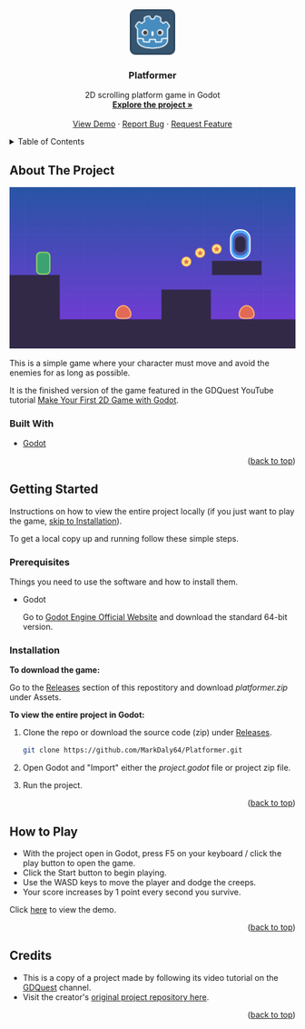 <!-- PROJECT LOGO -->
<div align="center">
  <a href="https://github.com/MarkDaly64/Platformer">
    <img src="icon.png" alt="Logo" height="80" width="80"/>
  </a>
  <h3>Platformer</h3>

  <p>
    2D scrolling platform game in Godot
    <br />
    <a href="https://github.com/MarkDaly64/Platformer"><strong>Explore the project »</strong></a>
    <br />
    <br />
    <a href="https://github.com/MarkDaly64/Platformer">View Demo</a>
    ·
    <a href="https://github.com/MarkDaly64/Platformer/issues">Report Bug</a>
    ·
    <a href="https://github.com/MarkDaly64/Platformer/issues">Request Feature</a>
  </p>
</div>

<!-- TABLE OF CONTENTS -->
<details>
  <summary>Table of Contents</summary>
  <ol>
    <li>
      <a href="#about-the-project">About The Project</a>
      <ul>
        <li><a href="#built-with">Built With</a></li>
      </ul>
    </li>
    <li>
      <a href="#getting-started">Getting Started</a>
      <ul>
        <li><a href="#prerequisites">Prerequisites</a></li>
        <li><a href="#installation">Installation</a></li>
      </ul>
    </li>
    <li><a href="#how-to-play">How to Play</a></li>
    <li><a href="#credits">Credits</a></li>
  </ol>
</details>

<!-- ABOUT THE PROJECT -->
## About The Project

![Screenshot of gameplay](gameplay.png "Gameplay")

This is a simple game where your character must move and avoid the enemies for as long as possible.

It is the finished version of the game featured in the GDQuest YouTube tutorial 
[Make Your First 2D Game with Godot](https://www.youtube.com/playlist?list=PLhqJJNjsQ7KH_z21S_XeXD3Ht3WnSqW97 "Godot 2D Platformer").

### Built With

* [Godot](https://godotengine.org/)

<p align="right">(<a href="#top">back to top</a>)</p>

<!-- GETTING STARTED -->
## Getting Started

Instructions on how to view the entire project locally (if you just want to play the game, <a href="#installation">skip to Installation</a>).

To get a local copy up and running follow these simple steps.

### Prerequisites

Things you need to use the software and how to install them.
* Godot

   Go to [Godot Engine Official Website](https://godotengine.org/download "Download") and download the standard 64-bit version.

### Installation
**To download the game:**

Go to the [Releases](https://github.com/MarkDaly64/Platformer/releases "Releases") section of this repostitory and download *platformer.zip* under Assets.

**To view the entire project in Godot:**
1. Clone the repo or download the source code (zip) under [Releases](https://github.com/MarkDaly64/Platformer/releases "Releases").
   ```sh
   git clone https://github.com/MarkDaly64/Platformer.git
   ```

2. Open Godot and "Import" either the *project.godot* file or project zip file.
   
3. Run the project.

<p align="right">(<a href="#top">back to top</a>)</p>

<!-- HOW TO PLAY -->
## How to Play

* With the project open in Godot, press F5 on your keyboard / click the play button to open the game.
* Click the Start button to begin playing.
* Use the WASD keys to move the player and dodge the creeps.
* Your score increases by 1 point every second you survive.

Click [here](https://github.com/MarkDaly64/Platformer "Demo") to view the demo.

<p align="right">(<a href="#top">back to top</a>)</p>

<!-- ACKNOWLEDGMENTS -->
## Credits

* This is a copy of a project made by following its video tutorial on the [GDQuest](https://www.youtube.com/playlist?list=PLhqJJNjsQ7KH_z21S_XeXD3Ht3WnSqW97 "Godot 2D Platformer") channel.
* Visit the creator's [original project repository here](https://github.com/GDQuest/godot-beginner-2d-platformer).

<p align="right">(<a href="#top">back to top</a>)</p>
